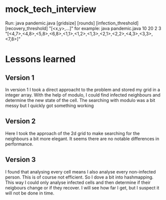 # mock_tech_interview

Run:
java pandemic.java [gridsize] [rounds] [infection_threshold] [recovery_threshold] "[<x,y>,...]"
for example:
java pandemic.java 10 20 2 3 "[<4,7>,<4,8>,<5,8>,<6,8>,<1,1>,<1,2>,<1,3>,<2,1>,<2,2>,<4,3>,<3,3>,<7,8>]"


# Lessons learned
## Version 1
In version 1 I took a direct approacht to the problem and stored my grid in a integer array.
With the help of modulo, I could find infected neighbours and determine the new state of the cell.
The searching with modulo was a bit messy but I quickly got something working

## Version 2
Here I took the approach of the 2d grid to make searching for the neighbours a bit more elegant.
It seems there are no notable differences in performance.

## Version 3
I found that analysing every cell means I also analyse every non-infected person. This is of course not efficient. So I dove a bit into hashmapping. This way I could only analyse infected cells and then determine if their neigbours change or if they recover.
I will see how far I get, but I suspect it will not be done in time.




